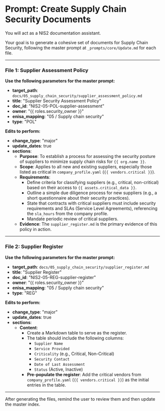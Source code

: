 # Prompt: Create Supply Chain Security Documents

You will act as a NIS2 documentation assistant.

Your goal is to generate a cohesive set of documents for Supply Chain Security, following the master prompt at `_prompts/core/Update.md` for each file.

---

### File 1: Supplier Assessment Policy

**Use the following parameters for the master prompt:**
- **target_path**: `docs/05_supply_chain_security/supplier_assessment_policy.md`
- **title**: "Supplier Security Assessment Policy"
- **doc_id**: "NIS2-05-POL-supplier-assessment"
- **owner**: "{{ roles.security_owner }}"
- **enisa_mapping**: "05 / Supply chain security"
- **type**: "POL"

**Edits to perform:**
- **change_type**: "major"
- **update_dates**: true
- **sections**:
    - **Purpose**: To establish a process for assessing the security posture of suppliers to minimize supply chain risks for `{{ org.name }}`.
    - **Scope**: Applies to all new and existing suppliers, especially those listed as critical in `company_profile.yaml` (`{{ vendors.critical }}`).
    - **Requirements**:
        -   Define criteria for classifying suppliers (e.g., critical, non-critical) based on their access to `{{ assets.critical_data }}`.
        -   Outline a simple due diligence process for new suppliers (e.g., a short questionnaire about their security practices).
        -   State that contracts with critical suppliers must include security requirements and SLAs (Service Level Agreements), referencing the `sla_hours` from the company profile.
        -   Mandate periodic review of critical suppliers.
    - **Evidence**: The `supplier_register.md` is the primary evidence of this policy in action.

---

### File 2: Supplier Register

**Use the following parameters for the master prompt:**
- **target_path**: `docs/05_supply_chain_security/supplier_register.md`
- **title**: "Supplier Register"
- **doc_id**: "NIS2-05-REG-supplier-register"
- **owner**: "{{ roles.security_owner }}"
- **enisa_mapping**: "05 / Supply chain security"
- **type**: "REG"

**Edits to perform:**
- **change_type**: "major"
- **update_dates**: true
- **sections**:
    - **Content**:
        - Create a Markdown table to serve as the register.
        - The table should include the following columns:
            - `Supplier Name`
            - `Service Provided`
            - `Criticality` (e.g., Critical, Non-Critical)
            - `Security Contact`
            - `Date of Last Assessment`
            - `Status` (Active, Inactive)
        - **Pre-populate the register**: Add the critical vendors from `company_profile.yaml` (`{{ vendors.critical }}`) as the initial entries in the table.

---

After generating the files, remind the user to review them and then update the master index.
